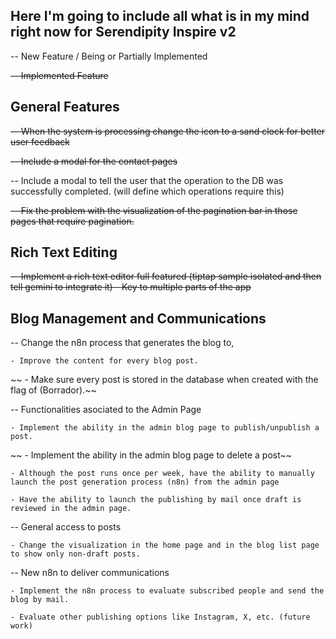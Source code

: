 ## Here I'm going to include all what is in my mind right now for Serendipity Inspire v2
-- New Feature / Being or Partially Implemented

~~-- Implemented Feature~~
 
## General Features
~~-- When the system is processing change the icon to a sand clock for better user feedback~~

~~-- Include a modal for the contact pages~~

-- Include a modal to tell the user that the operation to the DB was successfully completed. (will define which operations require this)

~~-- Fix the problem with the visualization of the pagination bar in those pages that require pagination.~~


## Rich Text Editing
~~-- Implement a rich text editor full featured (tiptap sample isolated and then tell gemini to integrate it) - Key to multiple parts of the app~~


## Blog Management and Communications
-- Change the n8n process that generates the blog to, 

    - Improve the content for every blog post.

~~    - Make sure every post is stored in the database when created with the flag of (Borrador).~~

-- Functionalities asociated to the Admin Page

    - Implement the ability in the admin blog page to publish/unpublish a post.

~~    - Implement the ability in the admin blog page to delete a post~~

    - Although the post runs once per week, have the ability to manually launch the post generation process (n8n) from the admin page

    - Have the ability to launch the publishing by mail once draft is reviewed in the admin page.

-- General access to posts

    - Change the visualization in the home page and in the blog list page to show only non-draft posts.

-- New n8n to deliver communications    

    - Implement the n8n process to evaluate subscribed people and send the blog by mail.

    - Evaluate other publishing options like Instagram, X, etc. (future work)

